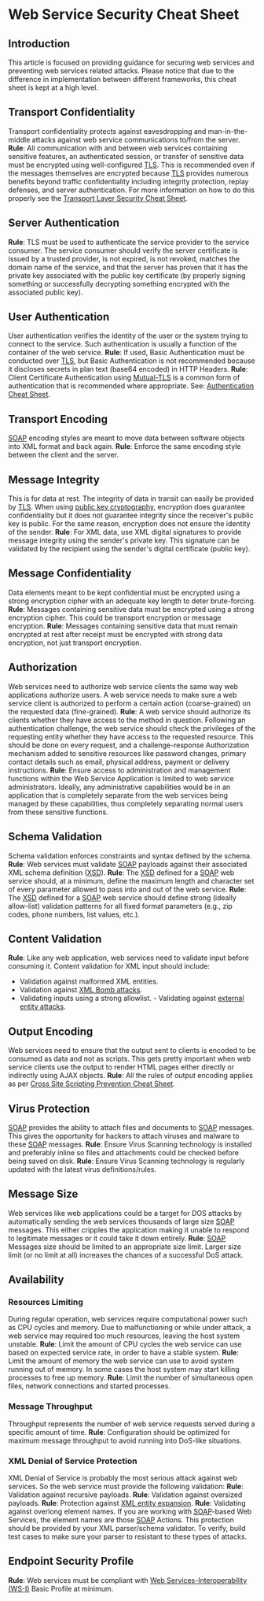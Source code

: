 # Web Service Security Cheat Sheet 
## Introduction 
This article is focused on providing guidance for securing web services and preventing web services related attacks.
 Please notice that due to the difference in implementation between
different frameworks, this cheat sheet is kept at a high level. 
## Transport Confidentiality 
Transport confidentiality protects against eavesdropping and man-in-the-middle attacks against web service communications to/from the
server. 
**Rule**: All communication with and between web services containing sensitive features, an authenticated session, or transfer of sensitive
data must be encrypted using well-configured [TLS](https://en.wikipedia.org/wiki/Transport_Layer_Security). This is
recommended even if the messages themselves are encrypted because [TLS](https://en.wikipedia.org/wiki/Transport_Layer_Security) provides
numerous benefits beyond traffic confidentiality including integrity protection, replay defenses, and server authentication. For more
information on how to do this properly see the [Transport Layer Security Cheat Sheet](Transport_Layer_Security_Cheat_Sheet.html.md).
 ## Server Authentication
 **Rule**: TLS must be used to authenticate the service provider to the
service consumer. The service consumer should verify the server certificate is issued by a trusted provider, is not expired, is not
revoked, matches the domain name of the service, and that the server has proven that it has the private key associated with the public key
certificate (by properly signing something or successfully decrypting something encrypted with the associated public key).
 ## User Authentication
 User authentication verifies the identity of the user or the system
trying to connect to the service. Such authentication is usually a function of the container of the web service.
 **Rule**: If used, Basic Authentication must be conducted over
[TLS](https://en.wikipedia.org/wiki/Transport_Layer_Security), but Basic Authentication is not recommended because it discloses secrets in plan
text (base64 encoded) in HTTP Headers. 
**Rule**: Client Certificate Authentication using [Mutual-TLS](https://en.wikipedia.org/wiki/Transport_Layer_Security) is
a common form of authentication that is recommended where appropriate. See: [Authentication Cheat Sheet](Authentication_Cheat_Sheet.md).
 ## Transport Encoding
 [SOAP](https://en.wikipedia.org/wiki/SOAP) encoding styles are meant to
move data between software objects into XML format and back again. 
**Rule**: Enforce the same encoding style between the client and the server.
 ## Message Integrity
 This is for data at rest. The integrity of data in transit can easily be
provided by [TLS](https://en.wikipedia.org/wiki/Transport_Layer_Security).
 When using [public key
cryptography](https://en.wikipedia.org/wiki/Public-key_cryptography), encryption does guarantee confidentiality but it does not guarantee
integrity since the receiver\'s public key is public. For the same reason, encryption does not ensure the identity of the sender.
 **Rule**: For XML data, use XML digital signatures to provide message
integrity using the sender\'s private key. This signature can be validated by the recipient using the sender\'s digital certificate
(public key). 
## Message Confidentiality 
Data elements meant to be kept confidential must be encrypted using a strong encryption cipher with an adequate key length to deter
brute-forcing. 
**Rule**: Messages containing sensitive data must be encrypted using a strong encryption cipher. This could be transport encryption or message
encryption. 
**Rule**: Messages containing sensitive data that must remain encrypted at rest after receipt must be encrypted with strong data encryption, not
just transport encryption. 
## Authorization 
Web services need to authorize web service clients the same way web applications authorize users. A web service needs to make sure a web
service client is authorized to perform a certain action (coarse-grained) on the requested data (fine-grained).
 **Rule**: A web service should authorize its clients whether they have
access to the method in question. Following an authentication challenge, the web service should check the privileges of the requesting entity
whether they have access to the requested resource. This should be done on every request, and a challenge-response Authorization mechanism added
to sensitive resources like password changes, primary contact details such as email, physical address, payment or delivery instructions.
 **Rule**: Ensure access to administration and management functions
within the Web Service Application is limited to web service administrators. Ideally, any administrative capabilities would be in an
application that is completely separate from the web services being managed by these capabilities, thus completely separating normal users
from these sensitive functions. 
## Schema Validation 
Schema validation enforces constraints and syntax defined by the schema. 
**Rule**: Web services must validate [SOAP](https://en.wikipedia.org/wiki/SOAP) payloads against their
associated XML schema definition ([XSD](https://www.w3schools.com/xml/schema_intro.asp)).
 **Rule**: The [XSD](https://www.w3schools.com/xml/schema_intro.asp)
defined for a [SOAP](https://en.wikipedia.org/wiki/SOAP) web service should, at a minimum, define the maximum length and character set of
every parameter allowed to pass into and out of the web service. 
**Rule**: The [XSD](https://www.w3schools.com/xml/schema_intro.asp) defined for a [SOAP](https://en.wikipedia.org/wiki/SOAP) web service
should define strong (ideally allow-list) validation patterns for all fixed format parameters (e.g., zip codes, phone numbers, list values,
etc.). 
## Content Validation 
**Rule**: Like any web application, web services need to validate input before consuming it. Content validation for XML input should include:
 -   Validation against malformed XML entities.
-   Validation against [XML Bomb     attacks](https://en.wikipedia.org/wiki/Billion_laughs_attack).
-   Validating inputs using a strong allowlist. -   Validating against [external entity
    attacks](https://owasp.org/www-community/vulnerabilities/XML_External_Entity_%28XXE%29_Processing). 
## Output Encoding 
Web services need to ensure that the output sent to clients is encoded to be consumed as data and not as scripts. This gets pretty important
when web service clients use the output to render HTML pages either directly or indirectly using AJAX objects.
 **Rule**: All the rules of output encoding applies as per [Cross Site
Scripting Prevention Cheat Sheet](Cross_Site_Scripting_Prevention_Cheat_Sheet.html.md).
 ## Virus Protection
 [SOAP](https://en.wikipedia.org/wiki/SOAP) provides the ability to
attach files and documents to [SOAP](https://en.wikipedia.org/wiki/SOAP) messages. This gives the opportunity for hackers to attach viruses and
malware to these [SOAP](https://en.wikipedia.org/wiki/SOAP) messages. 
**Rule**: Ensure Virus Scanning technology is installed and preferably inline so files and attachments could be checked before being saved on
disk. 
**Rule**: Ensure Virus Scanning technology is regularly updated with the latest virus definitions/rules.
 ## Message Size
 Web services like web applications could be a target for DOS attacks by
automatically sending the web services thousands of large size [SOAP](https://en.wikipedia.org/wiki/SOAP) messages. This either
cripples the application making it unable to respond to legitimate messages or it could take it down entirely.
 **Rule**: [SOAP](https://en.wikipedia.org/wiki/SOAP) Messages size
should be limited to an appropriate size limit. Larger size limit (or no limit at all) increases the chances of a successful DoS attack.
 ## Availability
 ### Resources Limiting
 During regular operation, web services require computational power such
as CPU cycles and memory. Due to malfunctioning or while under attack, a web service may required too much resources, leaving the host system
unstable. 
**Rule**: Limit the amount of CPU cycles the web service can use based on expected service rate, in order to have a stable system.
 **Rule**: Limit the amount of memory the web service can use to avoid
system running out of memory. In some cases the host system may start killing processes to free up memory.
 **Rule**: Limit the number of simultaneous open files, network
connections and started processes. 
### Message Throughput 
Throughput represents the number of web service requests served during a specific amount of time.
 **Rule**: Configuration should be optimized for maximum message
throughput to avoid running into DoS-like situations. 
### XML Denial of Service Protection 
XML Denial of Service is probably the most serious attack against web services. So the web service must provide the following validation:
 **Rule**: Validation against recursive payloads.
 **Rule**: Validation against oversized payloads.
 **Rule**: Protection against [XML entity
expansion](https://www.ws-attacks.org/XML_Entity_Expansion). 
**Rule**: Validating against overlong element names. If you are working with [SOAP](https://en.wikipedia.org/wiki/SOAP)-based Web Services, the
element names are those [SOAP](https://en.wikipedia.org/wiki/SOAP) Actions.
 This protection should be provided by your XML parser/schema validator.
To verify, build test cases to make sure your parser to resistant to these types of attacks.
 ## Endpoint Security Profile
 **Rule**: Web services must be compliant with [Web
Services-Interoperability (WS-I)](https://en.wikipedia.org/wiki/Web_Services_Interoperability)
Basic Profile at minimum. 

